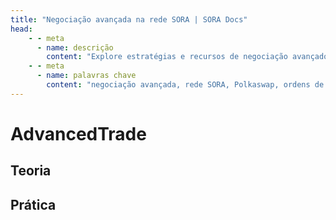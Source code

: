 ```yaml
---
title: "Negociação avançada na rede SORA | SORA Docs"
head:
    - - meta
      - name: descrição
        content: "Explore estratégias e recursos de negociação avançados na bolsa descentralizada Polkaswap da rede SORA. Aprenda sobre ordens de limite, ordens de stop-loss e outras funcionalidades de negociação avançadas que permitem otimizar suas atividades de negociação e aproveitar as oportunidades de mercado dentro do ecossistema SORA."
    - - meta
      - name: palavras chave
        content: "negociação avançada, rede SORA, Polkaswap, ordens de limite, ordens de stop-loss, funcionalidades de negociação"
---
```


# AdvancedTrade

## Teoria

<!-- @include: /snippets/advanced-trading-theory.md -->

## Prática

<!-- @include: /snippets/advanced-trading-polkaswap.md -->